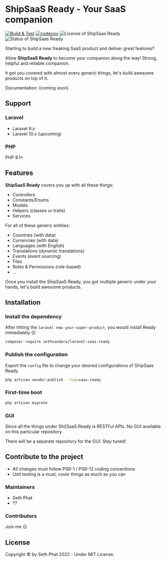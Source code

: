 # ShipSaaS Ready - Your SaaS companion

[![Build & Test](https://github.com/shipsaas/ready/actions/workflows/build.yml/badge.svg)](https://github.com/shipsaas/ready/actions/workflows/build.yml)
[![codecov](https://codecov.io/gh/shipsaas/ready/branch/main/graph/badge.svg?token=9GZ7DKTBIJ)](https://codecov.io/gh/shipsaas/ready)
![License of ShipSaas Ready](https://img.shields.io/github/license/shipsaas/ready)
![Status of ShipSaas Ready](https://img.shields.io/badge/Status-WIP%2FIn--development-yellow)

Starting to build a new freaking SaaS product and deliver great features? 

Allow **ShipSaaS Ready** to become your companion along the way! Strong, helpful and reliable companion.

It got you covered with almost every generic things, let's build awesome products on top of it.

Documentation: (coming soon)

## Support

### Laravel
- Laravel 9.x
- Laravel 10.x (upcoming)

### PHP
PHP 8.1+

## Features

**ShipSaaS Ready** covers you up with all these things:

- Controllers
- Constants/Enums
- Models
- Helpers (classes or traits)
- Services

For all of these generic entities:

- Countries (with data)
- Currencies (with data)
- Languages (with English)
- Translations (dynamic translations)
- Events (event sourcing)
- Files
- Roles & Permissions (role-based)
- ...

Once you install the ShipSaaS Ready, you got multiple generic under your hands, let's build awesome products.

## Installation

### Install the dependency

After hitting the `laravel new your-super-product`, you would install Ready immediately :wink:

```bash
composer require sethsandaru/laravel-saas-ready
```

### Publish the configuration

Export the `config` file to change your desired configurations of ShipSaas Ready

```bash
php artisan vendor:publish --tag=saas-ready
```

### First-time boot

```bash
php artisan migrate
```

### GUI

Since all the things under Shi[SaaS Ready is RESTFul APIs. No GUI available on this particular repository.

There will be a separate repository for the GUI. Stay tuned!

## Contribute to the project

- All changes must follow PSR-1 / PSR-12 coding conventions
- Unit testing is a must, cover things as much as you can

### Maintainers

- Seth Phat
- ??

### Contributors

Join me :wink:

## License

Copyright &copy; by Seth Phat 2022 - Under MIT License.
